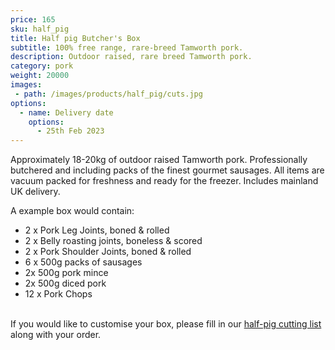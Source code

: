 ```yaml
---
price: 165
sku: half_pig
title: Half pig Butcher's Box
subtitle: 100% free range, rare-breed Tamworth pork.
description: Outdoor raised, rare breed Tamworth pork.
category: pork
weight: 20000
images:
 - path: /images/products/half_pig/cuts.jpg
options:
  - name: Delivery date
    options:
      - 25th Feb 2023
---
```


Approximately 18-20kg of outdoor raised Tamworth pork.  Professionally butchered and including packs of the finest gourmet sausages. All items are vacuum packed for freshness and ready for the freezer. Includes mainland UK delivery.

A example box would contain:

- 2 x Pork Leg Joints, boned & rolled
- 2 x Belly roasting joints, boneless & scored
- 2 x Pork Shoulder Joints, boned & rolled
- 6 x 500g packs of sausages
- 2x 500g pork mince
- 2x 500g diced pork
- 12 x Pork Chops

<br>
If you would like to customise your box, please fill in our <a href="https://forms.gle/i5XnDvGcEJWcyC6C9" target="_blank"> half-pig cutting list</a> along with your order.